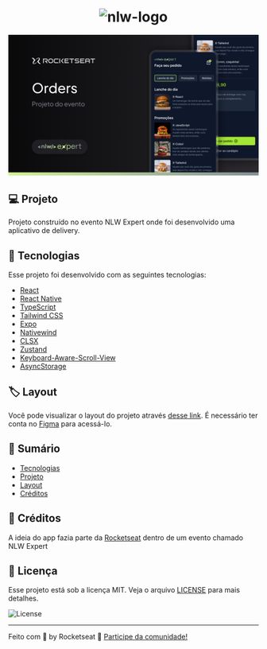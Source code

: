 <h1 align="center"> <img alt="nlw-logo" src="/src/assets/logo.png" /> </h1>

![image](./src/assets/thumbnail.png)

## :computer: Projeto

Projeto construído no evento NLW Expert onde foi desenvolvido uma aplicativo de delivery.

## :rocket: Tecnologias

Esse projeto foi desenvolvido com as seguintes tecnologias:

- [React](https://pt-br.reactjs.org/)
- [React Native](https://reactnative.dev/)
- [TypeScript](https://www.typescriptlang.org/)
- [Tailwind CSS](https://tailwindcss.com/)
- [Expo](https://docs.expo.dev/)
- [Nativewind](https://expressjs.com/pt-br)
- [CLSX](https://www.prisma.io/)
- [Zustand](https://zustand-demo.pmnd.rs/)
- [Keyboard-Aware-Scroll-View](https://github.com/APSL/react-native-keyboard-aware-scroll-view)
- [AsyncStorage](https://docs.expo.dev/versions/latest/sdk/async-storage/)

## :label: Layout

Você pode visualizar o layout do projeto através [desse link](https://www.figma.com/community/file/1336456468568916765/nlw-expert-orders). É necessário ter conta no [Figma](https://figma.com) para acessá-lo.


## :notebook: Sumário
- [Tecnologias](#rocket-tecnologias)
- [Projeto](#computer-projeto)
- [Layout](#label-layout)
- [Créditos](#tada-créditos)

## :tada: Créditos

A ideia do app fazia parte da [Rocketseat](https://www.rocketseat.com.br/) dentro de um evento chamado NLW Expert

## 📝 Licença

Esse projeto está sob a licença MIT. Veja o arquivo [LICENSE](LICENSE) para mais detalhes.

<img alt="License" src="https://img.shields.io/static/v1?label=license&message=MIT&color=8B5CF6&labelColor=000000">

---

Feito com 💜 by Rocketseat :wave: [Participe da comunidade!](https://discordapp.com/invite/gCRAFhc)
